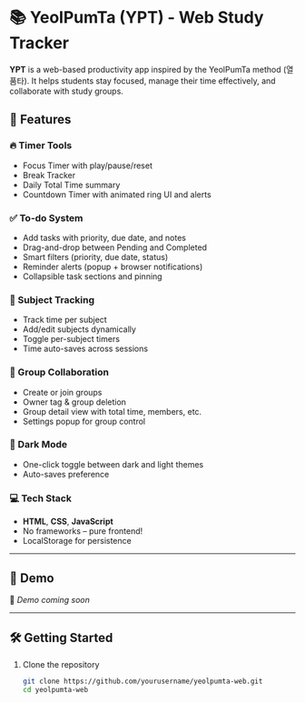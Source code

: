 # 📚 YeolPumTa (YPT) - Web Study Tracker

**YPT** is a web-based productivity app inspired by the YeolPumTa method (열품타). It helps students stay focused, manage their time effectively, and collaborate with study groups.

## 🚀 Features

### 🔥 Timer Tools
- Focus Timer with play/pause/reset
- Break Tracker
- Daily Total Time summary
- Countdown Timer with animated ring UI and alerts

### ✅ To-do System
- Add tasks with priority, due date, and notes
- Drag-and-drop between Pending and Completed
- Smart filters (priority, due date, status)
- Reminder alerts (popup + browser notifications)
- Collapsible task sections and pinning

### 📌 Subject Tracking
- Track time per subject
- Add/edit subjects dynamically
- Toggle per-subject timers
- Time auto-saves across sessions

### 👥 Group Collaboration
- Create or join groups
- Owner tag & group deletion
- Group detail view with total time, members, etc.
- Settings popup for group control

### 🌙 Dark Mode
- One-click toggle between dark and light themes
- Auto-saves preference

### 💻 Tech Stack
- **HTML**, **CSS**, **JavaScript**
- No frameworks – pure frontend!
- LocalStorage for persistence

---

## 🧪 Demo

🧱 _Demo coming soon_

---

## 🛠️ Getting Started

1. Clone the repository
   ```bash
   git clone https://github.com/yourusername/yeolpumta-web.git
   cd yeolpumta-web
